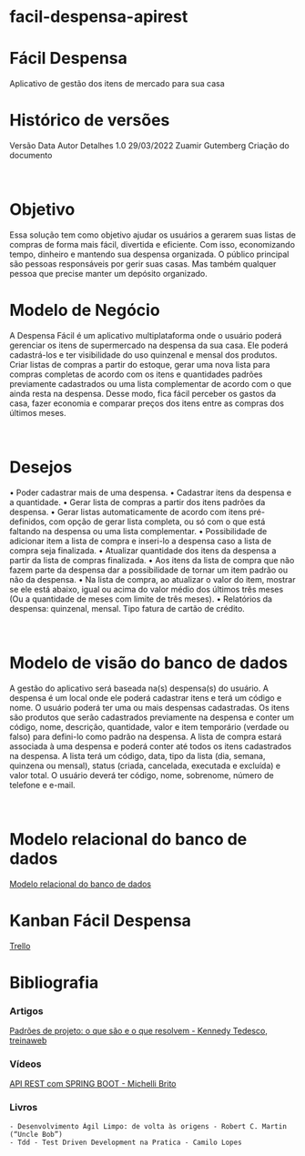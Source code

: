 # facil-despensa-apirest

# Fácil Despensa
Aplicativo de gestão dos itens de mercado para sua casa
 
# Histórico de versões
Versão	Data	Autor	Detalhes
1.0	29/03/2022	Zuamir Gutemberg	Criação do documento
			

 
# Objetivo
Essa solução tem como objetivo ajudar os usuários a gerarem suas listas de compras de forma mais fácil, divertida e eficiente. Com isso, economizando tempo, dinheiro e mantendo sua despensa organizada.
O público principal são pessoas responsáveis por gerir suas casas. Mas também qualquer pessoa que precise manter um depósito organizado.
 

# Modelo de Negócio
A Despensa Fácil  é um aplicativo multiplataforma onde o usuário poderá gerenciar os itens de supermercado na despensa da sua casa. Ele poderá cadastrá-los e ter visibilidade do uso quinzenal e mensal dos produtos. Criar listas de compras a partir do estoque, gerar uma nova lista para compras completas de acordo com os itens e quantidades padrões previamente cadastrados ou uma lista complementar de acordo com o que ainda resta na despensa. Desse modo, fica fácil perceber os gastos da casa, fazer economia e comparar preços dos itens entre as compras dos últimos meses.

 
# Desejos
•	Poder cadastrar mais de uma despensa.
•	Cadastrar itens da despensa e a quantidade.
•	Gerar lista de compras a partir dos itens padrões da despensa.
•	Gerar listas automaticamente de acordo com itens pré-definidos, com opção de gerar lista completa, ou só com o que está faltando na despensa ou uma lista complementar.
•	Possibilidade de adicionar item a lista de compra e inseri-lo a despensa caso a lista de compra seja finalizada.
•	Atualizar quantidade dos itens da despensa a partir da lista de compras finalizada.
•	Aos itens da lista de compra que não fazem parte da despensa dar a possibilidade de tornar um item padrão ou não da despensa.
•	Na lista de compra, ao atualizar o valor do item, mostrar se ele está abaixo, igual ou acima do valor médio dos últimos três meses (Ou a quantidade de meses com limite de três meses).
•	Relatórios da despensa: quinzenal, mensal. Tipo fatura de cartão de crédito.


 
# Modelo de visão do banco de dados
A gestão do aplicativo será baseada na(s) despensa(s) do usuário. A despensa é um local onde ele poderá cadastrar itens e terá um código e nome. O usuário poderá ter uma ou mais despensas cadastradas.
Os itens são produtos que serão cadastrados previamente na despensa e conter um código, nome, descrição, quantidade, valor e item temporário (verdade ou falso) para defini-lo como padrão na despensa.
A lista de compra estará associada à uma despensa e poderá conter até todos os itens cadastrados na despensa. A lista terá um código, data, tipo da lista (dia, semana, quinzena ou mensal), status (criada, cancelada, executada e excluída) e valor total.
O usuário deverá ter código, nome, sobrenome, número de telefone e e-mail.

 
# Modelo relacional do banco de dados
[Modelo relacional do banco de dados](https://trello.com/1/cards/6246592e46807539fab7fa25/attachments/624f85678358c6471a1a95b9/download/Modelo_relacional_F%C3%A1cil_Despensa.png)



# Kanban Fácil Despensa
[Trello](https://trello.com/b/qYQ56BPS/f%C3%A1cil-despensa)

 
# Bibliografia

 ### Artigos
 [Padrões de projeto: o que são e o que resolvem - Kennedy Tedesco, treinaweb](https://www.treinaweb.com.br/blog/padroes-de-projeto-o-que-sao-e-o-que-resolvem)
 
 ### Vídeos
 [API REST com SPRING BOOT - Michelli Brito](https://www.youtube.com/playlist?list=PL8iIphQOyG-D2FP9wkg12AavzmVRWEcnJ)
 
 ### Livros
 	- Desenvolvimento Ágil Limpo: de volta às origens - Robert C. Martin (“Uncle Bob”)
 	- Tdd - Test Driven Development na Pratica - Camilo Lopes
